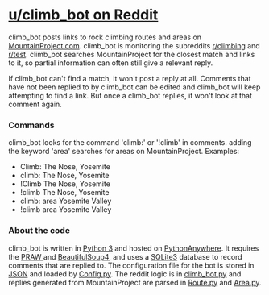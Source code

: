 # [u/climb_bot on Reddit](https://www.reddit.com/user/climb_bot)
climb_bot posts links to rock climbing routes and areas on [MountainProject.com](https://www.mountainproject.com). climb_bot is monitoring the subreddits [r/climbing](https://www.reddit.com/r/climbing) and [r/test](https://www.reddit.com/r/test). climb_bot searches MountainProject for the closest match and links to it, so partial information can often still give a relevant reply.

If climb_bot can't find a match, it won't post a reply at all. Comments that have not been replied to by climb_bot can be edited and climb_bot will keep attempting to find a link. But once a climb_bot replies, it won't look at that comment again.

### Commands
climb_bot looks for the command 'climb:' or '!climb' in comments. adding the keyword 'area' searches for areas on MountainProject. Examples:
* Climb: The Nose, Yosemite
* climb: The Nose, Yosemite
* !Climb The Nose, Yosemite
* !climb The Nose, Yosemite
* climb: area Yosemite Valley
* !climb area Yosemite Valley

### About the code
climb_bot is written in [Python 3](https://www.python.org/) and hosted on [PythonAnywhere](https://www.pythonanywhere.com/). It requires the [PRAW ](https://praw.readthedocs.io/en/latest/)and [BeautifulSoup4](https://www.crummy.com/software/BeautifulSoup/bs4/doc/), and uses a [SQLite3](https://docs.python.org/3/library/sqlite3.html) database to record comments that are replied to. The configuration file for the bot is stored in [JSON](https://docs.python.org/3.6/library/json.html) and loaded by [Config.py](https://github.com/benhunter/climb_bot/blob/master/Config.py). The reddit logic is in [climb_bot.py](https://github.com/benhunter/climb_bot/blob/master/climb_bot.py) and replies generated from MountainProject are parsed in [Route.py](https://github.com/benhunter/climb_bot/blob/master/Route.py) and [Area.py](https://github.com/benhunter/climb_bot/blob/master/Area.py).

